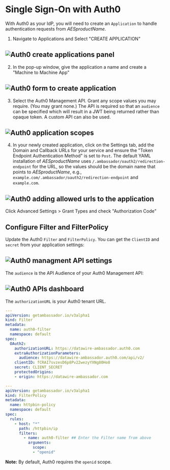 # Single Sign-On with Auth0

With Auth0 as your IdP, you will need to create an `Application` to handle authentication requests from $AESproductName$.

1. Navigate to Applications and Select "CREATE APPLICATION"

  ## <img src="../../../images/create-application.png" alt="Auth0 create applications panel" />

2. In the pop-up window, give the application a name and create a "Machine to Machine App"

  ## <img src="../../../images/machine-machine.png" alt="Auth0 form to create application" />

3. Select the Auth0 Management API. Grant any scope values you may
   require.  (You may grant none.)  The API is required so that an
   `audience` can be specified which will result in a JWT being
   returned rather than opaque token.  A custom API can also be used.

  ## <img src="../../../images/scopes.png" alt="Auth0 application scopes" />

4. In your newly created application, click on the Settings tab, add the Domain and Callback URLs for your service and ensure the "Token Endpoint Authentication Method" is set to `Post`. The default YAML installation of $AESproductName$ uses `/.ambassador/oauth2/redirection-endpoint` for the URL, so the values should be the domain name that points to $AESproductName$, e.g., `example.com/.ambassador/oauth2/redirection-endpoint` and `example.com`.

  ## <img src="../../../images/Auth0_none.png" alt="Auth0 adding allowed urls to the application" />

  Click Advanced Settings > Grant Types and check "Authorization Code"

## Configure Filter and FilterPolicy

Update the Auth0 `Filter` and `FilterPolicy`. You can get the `ClientID` and `secret` from your application settings:

   ## <img src="../../../images/Auth0_secret.png" alt="Auth0 managment API settings" />

   The `audience` is the API Audience of your Auth0 Management API:

   ## <img src="../../../images/Auth0_audience.png" alt="Auth0 APIs dashboard" />

   The `authorizationURL` is your Auth0 tenant URL.

   ```yaml
   ---
   apiVersion: getambassador.io/v3alpha1
   kind: Filter
   metadata:
     name: auth0-filter
     namespace: default
   spec:
     OAuth2:
       authorizationURL: https://datawire-ambassador.auth0.com
       extraAuthorizationParameters:
         audience: https://datawire-ambassador.auth0.com/api/v2/
       clientID: fCRAI7svzesD6p8Pv22wezyYXNg80Ho8
       secret: CLIENT_SECRET
       protectedOrigins:
       - origin: https://datawire-ambassador.com
   ```

   ```yaml
   ---
   apiVersion: getambassador.io/v3alpha1
   kind: FilterPolicy
   metadata:
     name: httpbin-policy
     namespace: default
   spec:
     rules:
       - host: "*"
         path: /httpbin/ip
         filters:
           - name: auth0-filter ## Enter the Filter name from above
             arguments:
               scope:
               - "openid"
   ```

  **Note:** By default, Auth0 requires the `openid` scope.
